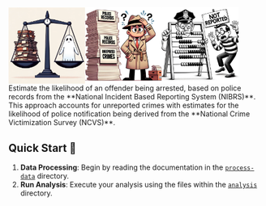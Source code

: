 <div style="display: flex; align-items: center;">
  <img src="./figures/fig_main1.png" style="width: 30%;">
  <img src="./figures/fig_main2.png" style="width: 30%;">
  <img src="./figures/fig_main3.png" style="width: 30%;">
</div>
Estimate the likelihood of an offender being arrested, based on police records from the **National Incident Based Reporting System (NIBRS)**. This approach accounts for unreported crimes with estimates for the likelihood of police notification being derived from the **National Crime Victimization Survey (NCVS)**.

## Quick Start 🚀

1. **Data Processing**: Begin by reading the documentation in the [`process-data`](./process-data) directory.
2. **Run Analysis**: Execute your analysis using the files within the [`analysis`](./analysis) directory.

